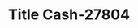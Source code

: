 ---
f_zip-code: 59301
f_state-code: MT
title: Title Cash-27804
f_phone: 406-232-8935
f_city-only: Miles City
f_address: 1905 Main Street Miles City
f_location-unique-id: '27804'
slug: title-cash-27804
updated-on: '2024-05-30T13:46:58.046Z'
created-on: '2024-05-30T13:36:59.803Z'
published-on: '2024-05-30T13:54:32.469Z'
f_city-state: cms/city/miles-city-mt.md
f_company: cms/company/title-cash.md
f_state: cms/state/montana.md
layout: '[payday-loan].html'
tags: payday-loan
---